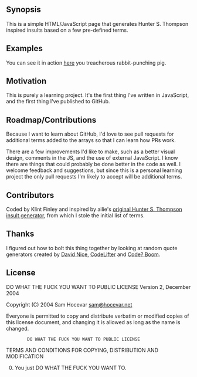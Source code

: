 ## Synopsis

This is a simple HTML/JavaScript page that generates Hunter S. Thompson inspired insults based on a few pre-defined terms.

## Examples

You can see it in action [here]( http://technoccult.net/wp-content/uploads/gonzo-insults.html) you treacherous rabbit-punching pig.

## Motivation

This is purely a learning project. It's the first thing I've written in JavaScript, and the first thing I've published to GitHub.

## Roadmap/Contributions

Because I want to learn about GitHub, I'd love to see pull requests for additional terms added to the arrays so that I can learn how PRs work.

There are a few improvements I'd like to make, such as a better visual design, comments in the JS, and the use of external JavaScript. I know there are things that could probably be done better in the code as well. I welcome feedback and suggestions, but since this is a personal learning project the only pull requests I'm likely to accept will be additional terms.

## Contributors

Coded by Klint Finley and inspired by ailie's [original Hunter S. Thompson insult generator](http://www.perlmonks.org/?node_id=46151), from which I stole the initial list of terms.

## Thanks

I figured out how to bolt this thing together by looking at random quote generators created by [David Nice](http://www.davidjnice.com/quote_generator.html), [CodeLifter](http://www.codelifter.com/main/javascript/randomquote.shtml) and [Code? Boom](https://codeboom.wordpress.com/sweet-resources/random-quote-generator/).

## License

 DO WHAT THE FUCK YOU WANT TO PUBLIC LICENSE 
                    Version 2, December 2004 

 Copyright (C) 2004 Sam Hocevar <sam@hocevar.net> 

 Everyone is permitted to copy and distribute verbatim or modified 
 copies of this license document, and changing it is allowed as long 
 as the name is changed. 

            DO WHAT THE FUCK YOU WANT TO PUBLIC LICENSE 
   TERMS AND CONDITIONS FOR COPYING, DISTRIBUTION AND MODIFICATION 

  0. You just DO WHAT THE FUCK YOU WANT TO.